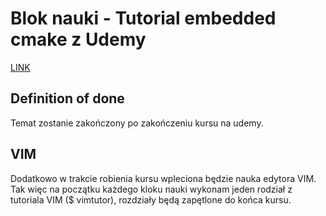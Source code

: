 # Blok nauki - Tutorial embedded cmake z Udemy

[LINK](https://www.udemy.com/course/master_cmake/)

## Definition of done

Temat zostanie zakończony po zakończeniu kursu na udemy.

## VIM

Dodatkowo w trakcie robienia kursu wpleciona będzie nauka edytora VIM.
Tak więc na początku każdego kloku nauki wykonam jeden rodział z tutoriala VIM ($ vimtutor), rozdziały będą zapętlone do końca kursu.

